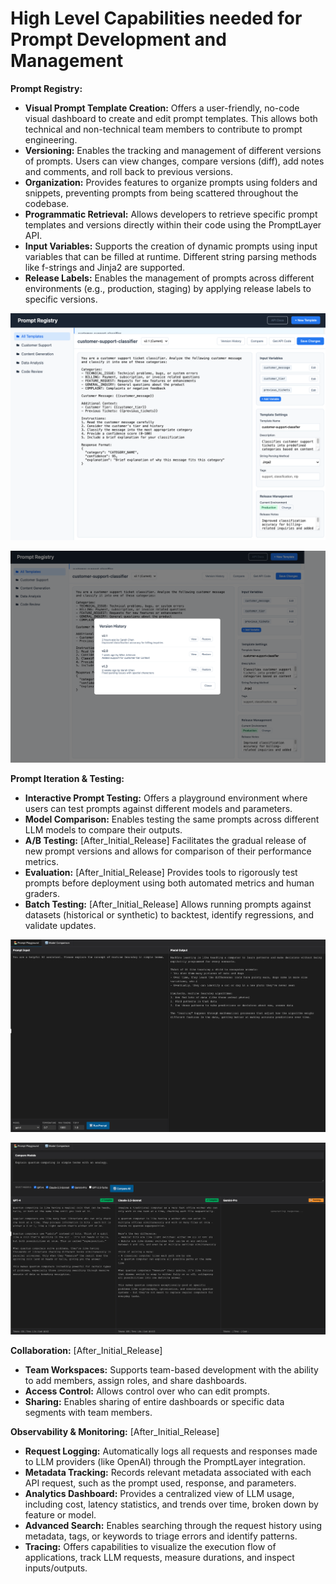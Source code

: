 # High Level Capabilities needed for Prompt Development and Management

**Prompt Registry:**

* **Visual Prompt Template Creation:** Offers a user-friendly, no-code visual dashboard to create and edit prompt templates. This allows both technical and non-technical team members to contribute to prompt engineering.
* **Versioning:** Enables the tracking and management of different versions of prompts. Users can view changes, compare versions (diff), add notes and comments, and roll back to previous versions.
* **Organization:** Provides features to organize prompts using folders and snippets, preventing prompts from being scattered throughout the codebase.
* **Programmatic Retrieval:** Allows developers to retrieve specific prompt templates and versions directly within their code using the PromptLayer API.
* **Input Variables:** Supports the creation of dynamic prompts using input variables that can be filled at runtime. Different string parsing methods like f-strings and Jinja2 are supported.
* **Release Labels:** Enables the management of prompts across different environments (e.g., production, staging) by applying release labels to specific versions.

![Prompt Registry](./prompt_registry.png)


![Version History](./version_history.png)


**Prompt Iteration & Testing:**

* **Interactive Prompt Testing:** Offers a playground environment where users can test prompts against different models and parameters.
* **Model Comparison:** Enables testing the same prompts across different LLM models to compare their outputs.
* **A/B Testing:** [After_Initial_Release] Facilitates the gradual release of new prompt versions and allows for comparison of their performance metrics.
* **Evaluation:** [After_Initial_Release] Provides tools to rigorously test prompts before deployment using both automated metrics and human graders.
* **Batch Testing:** [After_Initial_Release] Allows running prompts against datasets (historical or synthetic) to backtest, identify regressions, and validate updates.

![Prompt Playround](./prompt_playground.png)


![Model Comparison](./model_comparison.png)

**Collaboration:** [After_Initial_Release]

* **Team Workspaces:** Supports team-based development with the ability to add members, assign roles, and share dashboards.
* **Access Control:** Allows control over who can edit prompts.
* **Sharing:** Enables sharing of entire dashboards or specific data segments with team members.

**Observability & Monitoring:** [After_Initial_Release]

* **Request Logging:** Automatically logs all requests and responses made to LLM providers (like OpenAI) through the PromptLayer integration.
* **Metadata Tracking:** Records relevant metadata associated with each API request, such as the prompt used, response, and parameters.
* **Analytics Dashboard:** Provides a centralized view of LLM usage, including cost, latency statistics, and trends over time, broken down by feature or model.
* **Advanced Search:** Enables searching through the request history using metadata, tags, or keywords to triage errors and identify patterns.
* **Tracing:** Offers capabilities to visualize the execution flow of applications, track LLM requests, measure durations, and inspect inputs/outputs.